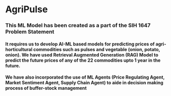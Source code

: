 # AgriPulse
### This ML Model has been created as a part of the SIH 1647 Problem Statement
#### It requires us to develop AI-ML based models for predicting prices of agri-horticultural commodities such as pulses and vegetable (onion, potato, onion). We have used Retrieval Augmented Generation (RAG) Model to predict the future prices of any of the 22 commodities upto 1 year in the future. 
#### We have also incorporated the use of ML Agents (Price Regulating Agent, Market Sentiment Agent, Supply Chain Agent) to aide in decision making process of buffer-stock management
